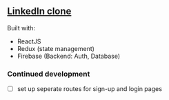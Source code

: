 ## [LinkedIn clone](https://linkedin-clone-thrills.web.app/)

Built with:

- ReactJS
- Redux (state management)
- Firebase (Backend: Auth, Database)


### Continued development
- [ ] set up seperate routes for sign-up and login pages
